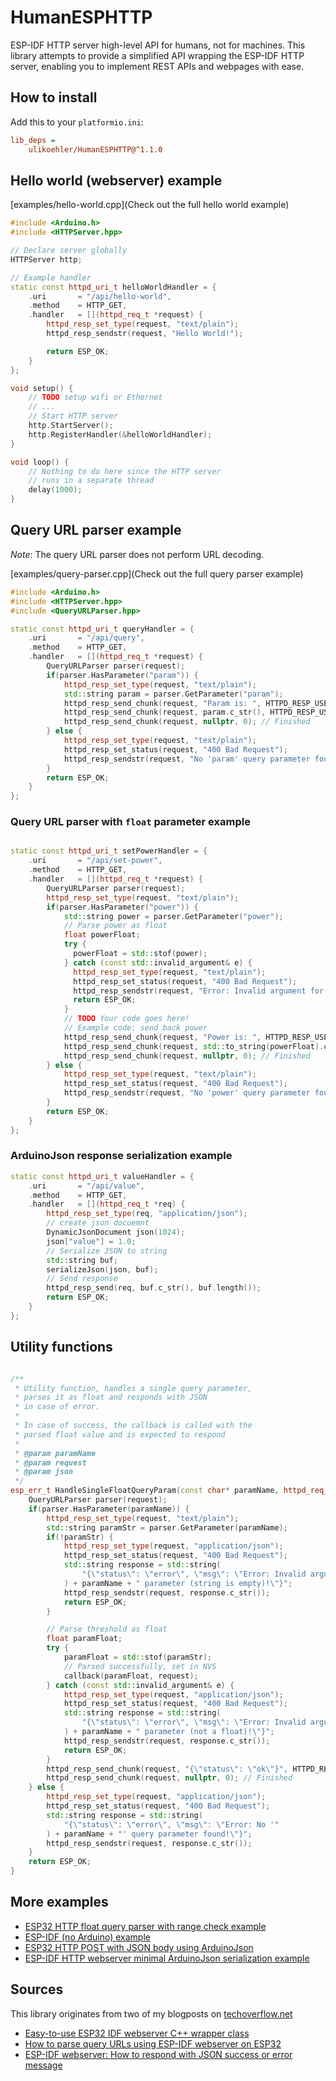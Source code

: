 # HumanESPHTTP
ESP-IDF HTTP server high-level API for humans, not for machines.
This library attempts to provide a simplified API wrapping the ESP-IDF HTTP server,
enabling you to implement REST APIs and webpages with ease.

## How to install

Add this to your `platformio.ini`:

```ini
lib_deps =
    ulikoehler/HumanESPHTTP@^1.1.0
```

## Hello world (webserver) example

[examples/hello-world.cpp](Check out the full hello world example)

```c++
#include <Arduino.h>
#include <HTTPServer.hpp>

// Declare server globally
HTTPServer http;

// Example handler
static const httpd_uri_t helloWorldHandler = {
    .uri       = "/api/hello-world",
    .method    = HTTP_GET,
    .handler   = [](httpd_req_t *request) {
        httpd_resp_set_type(request, "text/plain");
        httpd_resp_sendstr(request, "Hello World!");

        return ESP_OK;
    }
};

void setup() {
    // TODO setup wifi or Ethernet
    // ...
    // Start HTTP server
    http.StartServer();
    http.RegisterHandler(&helloWorldHandler);
}

void loop() {
    // Nothing to do here since the HTTP server
    // runs in a separate thread
    delay(1000);
}
```

## Query URL parser example

*Note*: The query URL parser does not perform URL decoding.

[examples/query-parser.cpp](Check out the full query parser example)

```c++
#include <Arduino.h>
#include <HTTPServer.hpp>
#include <QueryURLParser.hpp>

static const httpd_uri_t queryHandler = {
    .uri       = "/api/query",
    .method    = HTTP_GET,
    .handler   = [](httpd_req_t *request) {
        QueryURLParser parser(request);
        if(parser.HasParameter("param")) {
            httpd_resp_set_type(request, "text/plain");
            std::string param = parser.GetParameter("param");
            httpd_resp_send_chunk(request, "Param is: ", HTTPD_RESP_USE_STRLEN);
            httpd_resp_send_chunk(request, param.c_str(), HTTPD_RESP_USE_STRLEN);
            httpd_resp_send_chunk(request, nullptr, 0); // Finished
        } else {
            httpd_resp_set_type(request, "text/plain");
            httpd_resp_set_status(request, "400 Bad Request");
            httpd_resp_sendstr(request, "No 'param' query parameter found!");
        }
        return ESP_OK;
    }
};
```

### Query URL parser with `float` parameter example

```c++

static const httpd_uri_t setPowerHandler = {
    .uri       = "/api/set-power",
    .method    = HTTP_GET,
    .handler   = [](httpd_req_t *request) {
        QueryURLParser parser(request);
        httpd_resp_set_type(request, "text/plain");
        if(parser.HasParameter("power")) {
            std::string power = parser.GetParameter("power");
            // Parse power as float
            float powerFloat;
            try {
              powerFloat = std::stof(power);
            } catch (const std::invalid_argument& e) {
              httpd_resp_set_type(request, "text/plain");
              httpd_resp_set_status(request, "400 Bad Request");
              httpd_resp_sendstr(request, "Error: Invalid argument for power parameter (not a float)!");
              return ESP_OK;
            }
            // TODO Your code goes here!
            // Example code: send back power
            httpd_resp_send_chunk(request, "Power is: ", HTTPD_RESP_USE_STRLEN);
            httpd_resp_send_chunk(request, std::to_string(powerFloat).c_str(), HTTPD_RESP_USE_STRLEN);
            httpd_resp_send_chunk(request, nullptr, 0); // Finished
        } else {
            httpd_resp_set_type(request, "text/plain");
            httpd_resp_set_status(request, "400 Bad Request");
            httpd_resp_sendstr(request, "No 'power' query parameter found!");
        }
        return ESP_OK;
    }
};
```

### ArduinoJson response serialization example

```cpp
static const httpd_uri_t valueHandler = {
    .uri       = "/api/value",
    .method    = HTTP_GET,
    .handler   = [](httpd_req_t *req) {
        httpd_resp_set_type(req, "application/json");
        // create json docuemnt
        DynamicJsonDocument json(1024);
        json["value"] = 1.0;
        // Serialize JSON to string
        std::string buf;
        serializeJson(json, buf);
        // Send response
        httpd_resp_send(req, buf.c_str(), buf.length());
        return ESP_OK;
    }
};
```

## Utility functions

```c++

/**
 * Utility function, handles a single query parameter,
 * parses it as float and responds with JSON
 * in case of error.
 * 
 * In case of success, the callback is called with the
 * parsed float value and is expected to respond
 * 
 * @param paramName 
 * @param request 
 * @param json 
 */
esp_err_t HandleSingleFloatQueryParam(const char* paramName, httpd_req_t *request, std::function<void(float, httpd_req_t *request)> callback) {
    QueryURLParser parser(request);
    if(parser.HasParameter(paramName)) {
        httpd_resp_set_type(request, "text/plain");
        std::string paramStr = parser.GetParameter(paramName);
        if(!paramStr) {
            httpd_resp_set_type(request, "application/json");
            httpd_resp_set_status(request, "400 Bad Request");
            std::string response = std::string(
                "{\"status\": \"error\", \"msg\": \"Error: Invalid argument for"
            ) + paramName + " parameter (string is empty)!\"}";
            httpd_resp_sendstr(request, response.c_str());
            return ESP_OK;
        }

        // Parse threshold as float
        float paramFloat;
        try {
            paramFloat = std::stof(paramStr);
            // Parsed successfully, set in NVS
            callback(paramFloat, request);
        } catch (const std::invalid_argument& e) {
            httpd_resp_set_type(request, "application/json");
            httpd_resp_set_status(request, "400 Bad Request");
            std::string response = std::string(
                "{\"status\": \"error\", \"msg\": \"Error: Invalid argument for"
            ) + paramName + " parameter (not a float)!\"}";
            httpd_resp_sendstr(request, response.c_str());
            return ESP_OK;
        }
        httpd_resp_send_chunk(request, "{\"status\": \"ok\"}", HTTPD_RESP_USE_STRLEN);
        httpd_resp_send_chunk(request, nullptr, 0); // Finished
    } else {
        httpd_resp_set_type(request, "application/json");
        httpd_resp_set_status(request, "400 Bad Request");
        std::string response = std::string(
            "{\"status\": \"error\", \"msg\": \"Error: No '"
        ) + paramName + "' query parameter found!\"}";
        httpd_resp_sendstr(request, response.c_str());
    }
    return ESP_OK;
}
```

## More examples

* [ESP32 HTTP float query parser with range check example](https://techoverflow.net/2023/09/30/esp32-http-float-query-parser-with-range-check-example-using-humanesphttp/)
* [ESP-IDF (no Arduino) example](https://github.com/ulikoehler/HumanESPHTTP/blob/master/examples/esp-idf-hello-world)
* [ESP32 HTTP POST with JSON body using ArduinoJson](https://techoverflow.net/2023/11/28/esp32-http-post-with-json-body-using-arduinojson/)
* [ESP-IDF HTTP webserver minimal ArduinoJson serialization example](https://techoverflow.net/2023/03/09/esp-idf-http-webserver-minimal-arduinojson-serialization-example/)

## Sources

This library originates from two of my blogposts on [techoverflow.net](https://techoverflow.net)
- [Easy-to-use ESP32 IDF webserver C++ wrapper class
](https://techoverflow.net/2023/06/13/easy-to-use-esp32-idf-webserver-c-wrapper-class/)
- [How to parse query URLs using ESP-IDF webserver on ESP32](https://techoverflow.net/2023/06/13/how-to-parse-query-urls-using-esp-idf-webserver-on-esp32/)
- [ESP-IDF webserver: How to respond with JSON success or error message
](https://techoverflow.net/2023/06/13/esp-idf-webserver-how-to-respond-with-json-success-or-error-message/)

